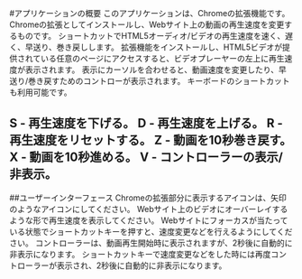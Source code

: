 #アプリケーションの概要
このアプリケーションは、Chromeの拡張機能です。
Chromeの拡張としてインストールし、Webサイト上の動画の再生速度を変更するものです。
ショートカットでHTML5オーディオ/ビデオの再生速度を速く、遅く、早送り、巻き戻しします。
拡張機能をインストールし、HTML5ビデオが提供されている任意のページにアクセスすると、ビデオプレーヤーの左上に再生速度が表示されます。
表示にカーソルを合わせると、動画速度を変更したり、早送り/巻き戻すためのコントローが表示されます。
キーボードのショートカットも利用可能です。

S - 再生速度を下げる。
D - 再生速度を上げる。
R - 再生速度をリセットする。
Z - 動画を10秒巻き戻す。
X - 動画を10秒進める。
V - コントローラーの表示/非表示。
-----------

##ユーザーインターフェース
Chromeの拡張部分に表示するアイコンは、矢印のようなアイコンにしてください。
Webサイト上のビデオにオーバーレイするような形で再生速度を表示してください。
Webサイトにフォーカスが当たっている状態でショートカットキーを押すと、速度変更などを行えるようにしてください。
コントローラーは、動画再生開始時に表示されますが、2秒後に自動的に非表示になります。
ショートカットキーで速度変更などをした時には再度コントローラーが表示され、2秒後に自動的に非表示になります。